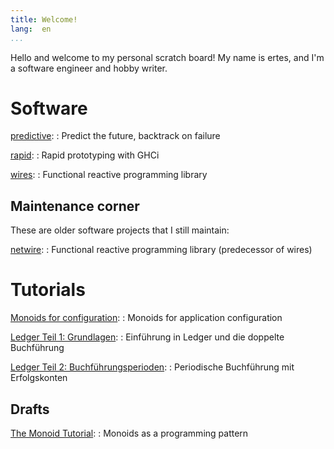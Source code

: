 ```yaml
---
title: Welcome!
lang:  en
...
```


Hello and welcome to my personal scratch board!  My name is ertes, and
I'm a software engineer and hobby writer.


Software
========

[predictive](https://hackage.haskell.org/package/predictive):
  : Predict the future, backtrack on failure

[rapid](https://hackage.haskell.org/package/rapid):
  : Rapid prototyping with GHCi

[wires](https://hackage.haskell.org/package/wires):
  : Functional reactive programming library


Maintenance corner
------------------

These are older software projects that I still maintain:

[netwire](https://hackage.haskell.org/package/wires):
  : Functional reactive programming library (predecessor of wires)


Tutorials
=========

[Monoids for configuration](tutorial/config-monoids.html):
  : Monoids for application configuration

[Ledger Teil 1: Grundlagen](tutorial/ledger-01-intro.html):
  : Einführung in Ledger und die doppelte Buchführung

[Ledger Teil 2: Buchführungsperioden](tutorial/ledger-02-perioden.html):
  : Periodische Buchführung mit Erfolgskonten

Drafts
------

[The Monoid Tutorial](tutorial/monoids.html):
  : Monoids as a programming pattern

